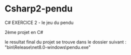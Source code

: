 # Csharp2-pendu
C# EXERCICE 2 - le jeu du pendu

2ème projet en C#

le resultat final du projet se trouve dans le dossier suivant : "bin\Release\net8.0-windows\pendu.exe"
